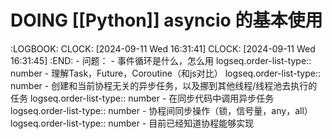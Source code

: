 # DOING [[Python]] asyncio 的基本使用
:LOGBOOK:
CLOCK: [2024-09-11 Wed 16:31:41]
CLOCK: [2024-09-11 Wed 16:31:45]
:END:
	- 问题：
		- 事件循环是什么，怎么用
		  logseq.order-list-type:: number
		- 理解Task，Future，Coroutine（和js对比）
		  logseq.order-list-type:: number
		- 创建和当前协程无关的异步任务，以及挪到其他线程/线程池去执行的任务
		  logseq.order-list-type:: number
		- 在同步代码中调用异步任务
		  logseq.order-list-type:: number
		- 协程间同步操作（锁，信号量，any，all）
		  logseq.order-list-type:: number
	- 目前已经知道协程能够实现